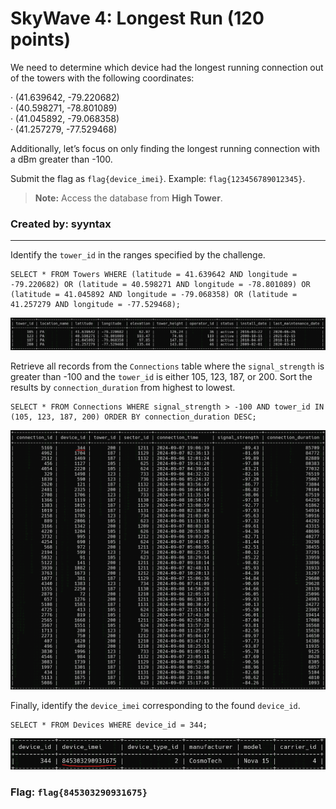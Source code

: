 <h1> SkyWave 4: Longest Run (120 points)</h1>
<p> We need to determine which device had the longest running connection out of the towers with the following coordinates:<div>&middot; (41.639642, -79.220682)<br> &middot; (40.598271, -78.801089)<br> &middot; (41.045892, -79.068358)<br> &middot; (41.257279, -77.529468)</div></p>
<p>Additionally, let’s focus on only finding the longest running connection with a dBm greater than -100.</p>
<p>Submit the flag as <code>flag{device_imei}</code>. Example: <code>flag{123456789012345}</code>.</p>
<blockquote><strong>Note:</strong> Access the database from <b>High Tower</b>.</blockquote>
<h3> Created by: <b>syyntax</b></h3>
<hr>
<p>Identify the <code>tower_id</code> in the ranges specified by the challenge.</p>

```query
SELECT * FROM Towers WHERE (latitude = 41.639642 AND longitude = -79.220682) OR (latitude = 40.598271 AND longitude = -78.801089) OR (latitude = 41.045892 AND longitude = -79.068358) OR (latitude = 41.257279 AND longitude = -77.529468);
```
<img src="../imgs/sky4.png">
<p>Retrieve all records from the <code>Connections</code> table where the <code>signal_strength</code> is greater than -100 and the <code>tower_id</code> is either 105, 123, 187, or 200. Sort the results by <code>connection_duration</code> from highest to lowest.</p>

```query
SELECT * FROM Connections WHERE signal_strength > -100 AND tower_id IN (105, 123, 187, 200) ORDER BY connection_duration DESC;
```
<img src="../imgs/sky4-1.png">
<p>Finally, identify the <code>device_imei</code> corresponding to the found <code>device_id</code>.</p>

```query
SELECT * FROM Devices WHERE device_id = 344;
```
<img src="../imgs/sky4-2.png">

<h3>Flag: <code>flag{845303290931675}</code></h3>
